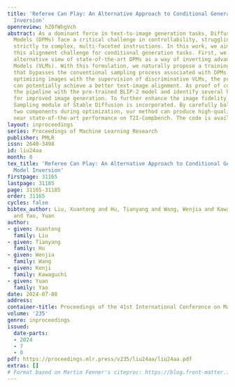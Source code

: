 ```yaml
---
title: 'Referee Can Play: An Alternative Approach to Conditional Generation via Model
  Inversion'
openreview: hZ0fWhgVch
abstract: As a dominant force in text-to-image generation tasks, Diffusion Probabilistic
  Models (DPMs) face a critical challenge in controllability, struggling to adhere
  strictly to complex, multi-faceted instructions. In this work, we aim to address
  this alignment challenge for conditional generation tasks. First, we provide an
  alternative view of state-of-the-art DPMs as a way of inverting advanced Vision-Language
  Models (VLMs). With this formulation, we naturally propose a training-free approach
  that bypasses the conventional sampling process associated with DPMs. By directly
  optimizing images with the supervision of discriminative VLMs, the proposed method
  can potentially achieve a better text-image alignment. As proof of concept, we demonstrate
  the pipeline with the pre-trained BLIP-2 model and identify several key designs
  for improved image generation. To further enhance the image fidelity, a Score Distillation
  Sampling module of Stable Diffusion is incorporated. By carefully balancing the
  two components during optimization, our method can produce high-quality images with
  near state-of-the-art performance on T2I-Compbench. The code is available at https://github.com/Pepper-lll/VLMinv.
layout: inproceedings
series: Proceedings of Machine Learning Research
publisher: PMLR
issn: 2640-3498
id: liu24aa
month: 0
tex_title: 'Referee Can Play: An Alternative Approach to Conditional Generation via
  Model Inversion'
firstpage: 31165
lastpage: 31185
page: 31165-31185
order: 31165
cycles: false
bibtex_author: Liu, Xuantong and Hu, Tianyang and Wang, Wenjia and Kawaguchi, Kenji
  and Yao, Yuan
author:
- given: Xuantong
  family: Liu
- given: Tianyang
  family: Hu
- given: Wenjia
  family: Wang
- given: Kenji
  family: Kawaguchi
- given: Yuan
  family: Yao
date: 2024-07-08
address:
container-title: Proceedings of the 41st International Conference on Machine Learning
volume: '235'
genre: inproceedings
issued:
  date-parts:
  - 2024
  - 7
  - 8
pdf: https://proceedings.mlr.press/v235/liu24aa/liu24aa.pdf
extras: []
# Format based on Martin Fenner's citeproc: https://blog.front-matter.io/posts/citeproc-yaml-for-bibliographies/
---
```

